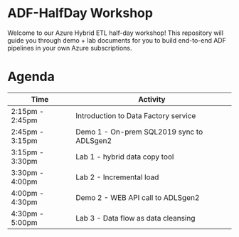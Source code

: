 # ADF-HalfDay Workshop
Welcome to our Azure Hybrid ETL half-day workshop! This repository will guide you through demo + lab documents for you to build end-to-end ADF pipelines in your own Azure subscriptions.

# Agenda

| Time              | Activity                                    |
| -------------     | ------------------------------------------- |
| 2:15pm - 2:45pm   | Introduction to Data Factory service        |
| 2:45pm - 3:15pm   | Demo 1 - On-prem SQL2019 sync to ADLSgen2   |
| 3:15pm - 3:30pm   | Lab 1 - hybrid data copy tool               |
| 3:30pm - 4:00pm   | Lab 2 - Incremental load                    |
| 4:00pm - 4:30pm   | Demo 2 - WEB API call to ADLSgen2           |
| 4:30pm - 5:00pm   | Lab 3 - Data flow as data cleansing         |
